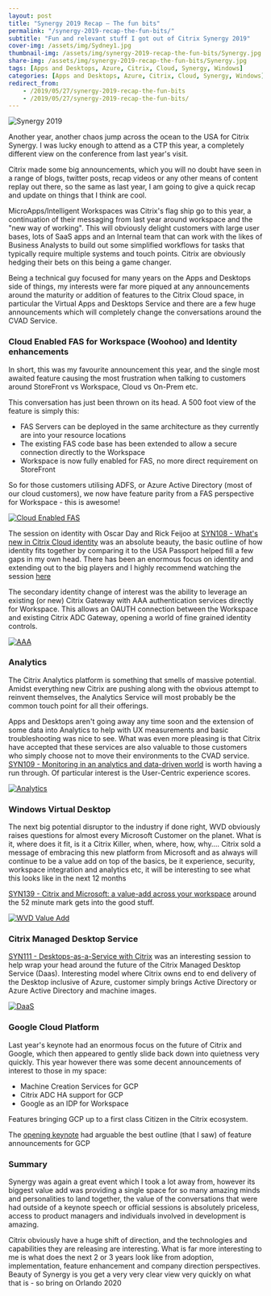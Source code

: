 ```yaml
---
layout: post
title: "Synergy 2019 Recap – The fun bits"
permalink: "/synergy-2019-recap-the-fun-bits/"
subtitle: "Fun and relevant stuff I got out of Citrix Synergy 2019"
cover-img: /assets/img/Sydney1.jpg
thumbnail-img: /assets/img/synergy-2019-recap-the-fun-bits/Synergy.jpg
share-img: /assets/img/synergy-2019-recap-the-fun-bits/Synergy.jpg
tags: [Apps and Desktops, Azure, Citrix, Cloud, Synergy, Windows]
categories: [Apps and Desktops, Azure, Citrix, Cloud, Synergy, Windows]
redirect_from: 
    - /2019/05/27/synergy-2019-recap-the-fun-bits
    - /2019/05/27/synergy-2019-recap-the-fun-bits/
---
```


![Synergy 2019]({{site.baseurl}}/assets/img/synergy-2019-recap-the-fun-bits/Synergy.jpg)

Another year, another chaos jump across the ocean to the USA for Citrix Synergy. I was lucky enough to attend as a CTP this year, a completely different view on the conference from last year's visit.

Citrix made some big announcements, which you will no doubt have seen in a range of blogs, twitter posts, recap videos or any other means of content replay out there, so the same as last year, I am going to give a quick recap and update on things that I think are cool.

MicroApps/Intelligent Workspaces was Citrix's flag ship go to this year, a continuation of their messaging from last year around workspace and the "new way of working". This will obviously delight customers with large user bases, lots of SaaS apps and an Internal team that can work with the likes of Business Analysts to build out some simplified workflows for tasks that typically require multiple systems and touch points. Citrix are obviously hedging their bets on this being a game changer.

 Being a technical guy focused for many years on the Apps and Desktops side of things, my interests were far more piqued at any announcements around the maturity or addition of features to the Citrix Cloud space, in particular the Virtual Apps and Desktops Service and there are a few huge announcements which will completely change the conversations around the CVAD Service.

### **Cloud Enabled FAS for Workspace** **(Woohoo) and Identity enhancements**

In short, this was my favourite announcement this year, and the single most awaited feature causing the most frustration when talking to customers around StoreFront vs Workspace, Cloud vs On-Prem etc.

This conversation has just been thrown on its head. A 500 foot view of the feature is simply this:

*  FAS Servers can be deployed in the same architecture as they currently are into your resource locations
*  The existing FAS code base has been extended to allow a secure connection directly to the Workspace
*  Workspace is now fully enabled for FAS, no more direct requirement on StoreFront

So for those customers utilising ADFS, or Azure Active Directory (most of our cloud customers), we now have feature parity from a FAS perspective for Workspace - this is awesome! 

[![Cloud Enabled FAS]({{site.baseurl}}/assets/img/synergy-2019-recap-the-fun-bits/CloudFAS.png)]({{site.baseurl}}/assets/img/synergy-2019-recap-the-fun-bits/CloudFAS.png)

The session on identity with Oscar Day and Rick Feijoo at [SYN108 - What's new in Citrix Cloud identity](https://www.youtube.com/watch?v=rFanC0_yp5c) was an absolute beauty, the basic outline of how identity fits together by comparing it to the USA Passport helped fill a few gaps in my own head. There has been an enormous focus on identity and extending out to the big players and I highly recommend watching the session [here](https://www.youtube.com/watch?v=rFanC0_yp5c)

The secondary identity change of interest was the ability to leverage an existing (or new) Citrix Gateway with AAA authentication services directly for Workspace. This allows an OAUTH connection between the Workspace and existing Citrix ADC Gateway, opening a world of fine grained identity controls.

[![AAA]({{site.baseurl}}/assets/img/synergy-2019-recap-the-fun-bits/AAA.png)]({{site.baseurl}}/assets/img/synergy-2019-recap-the-fun-bits/AAA.png)

### **Analytics**

The Citrix Analytics platform is something that smells of massive potential. Amidst everything new Citrix are pushing along with the obvious attempt to reinvent themselves, the Analytics Service will most probably be the common touch point for all their offerings.

Apps and Desktops aren't going away any time soon and the extension of some data into Analytics to help with UX measurements and basic troubleshooting was nice to see. What was even more pleasing is that Citrix have accepted that these services are also valuable to those customers who simply choose not to move their environments to the CVAD service. [SYN109 - Monitoring in an analytics and data-driven world](https://www.youtube.com/watch?v=o_5Yi4N8Po4) is worth having a run through. Of particular interest is the User-Centric experience scores.

[![Analytics]({{site.baseurl}}/assets/img/synergy-2019-recap-the-fun-bits/Analytics.png)]({{site.baseurl}}/assets/img/synergy-2019-recap-the-fun-bits/Analytics.png)

### **Windows Virtual Desktop**

The next big potential disruptor to the industry if done right, WVD obviously raises questions for almost every Microsoft Customer on the planet. What is it, where does it fit, is it a Citrix Killer, when, where, how, why…. Citrix sold a message of embracing this new platform from Microsoft and as always will continue to be a value add on top of the basics, be it experience, security, workspace integration and analytics etc, it will be interesting to see what this looks like in the next 12 months 

[SYN139 - Citrix and Microsoft: a value-add across your workspace](//d.docs.live.net/9e8aec8a3ee0ac26/Documents/Personal%20-%20Kindon/Blog.one) around the 52 minute mark gets into the good stuff.

[![WVD Value Add]({{site.baseurl}}/assets/img/synergy-2019-recap-the-fun-bits/WVD.png)]({{site.baseurl}}/assets/img/synergy-2019-recap-the-fun-bits/WVD.png)

### **Citrix Managed Desktop Service**

[SYN111 - Desktops-as-a-Service with Citrix](https://www.youtube.com/watch?v=GE7aS5ltwdg) was an interesting session to help wrap your head around the future of the Citrix Managed Desktop Service (Daas). Interesting model where Citrix owns end to end delivery of the Desktop inclusive of Azure, customer simply brings Active Directory or Azure Active Directory and machine images. 

[![DaaS]({{site.baseurl}}/assets/img/synergy-2019-recap-the-fun-bits/DaaS.png)]({{site.baseurl}}/assets/img/synergy-2019-recap-the-fun-bits/DaaS.png)

### **Google Cloud Platform**

Last year's keynote had an enormous focus on the future of Citrix and Google, which then appeared to gently slide back down into quietness very quickly. This year however there was some decent announcements of interest to those in my space:

*  Machine Creation Services for GCP
*  Citrix ADC HA support for GCP
*  Google as an IDP for Workspace

Features bringing GCP up to a first class Citizen in the Citrix ecosystem.

The [opening keynote](https://www.youtube.com/watch?v=an53Vd_lMTI) had arguable the best outline (that I saw) of feature announcements for GCP

### **Summary**

Synergy was again a great event which I took a lot away from, however its biggest value add was providing a single space for so many amazing minds and personalities to land together, the value of the conversations that were had outside of a keynote speech or official sessions is absolutely priceless, access to product managers and individuals involved in development is amazing.

Citrix obviously have a huge shift of direction, and the technologies and capabilities they are releasing are interesting. What is far more interesting to me is what does the next 2 or 3 years look like from adoption, implementation, feature enhancement and company direction perspectives. Beauty of Synergy is you get a very very clear view very quickly on what that is - so bring on Orlando 2020
